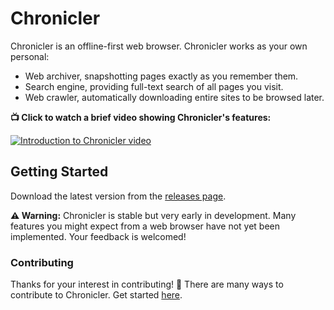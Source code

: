 # Chronicler
Chronicler is an offline-first web browser. Chronicler works as your own personal:

- Web archiver, snapshotting pages exactly as you remember them.
- Search engine, providing full-text search of all pages you visit.
- Web crawler, automatically downloading entire sites to be browsed later.

**📺 Click to watch a brief video showing Chronicler's features:**

[![Introduction to Chronicler video](https://img.youtube.com/vi/MxEqFmjsZFw/maxresdefault.jpg)](https://youtu.be/MxEqFmjsZFw)

## Getting Started
Download the latest version from the [releases page](https://github.com/CGamesPlay/chronicler/releases).

**⚠️ Warning:** Chronicler is stable but very early in development. Many features you might expect from a web browser have not yet been implemented. Your feedback is welcomed!

### Contributing

Thanks for your interest in contributing! 🙌 There are many ways to contribute to Chronicler. Get started [here](CONTRIBUTING.md).

